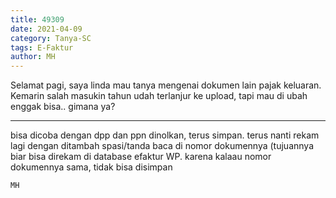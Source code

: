 ```yaml
---
title: 49309
date: 2021-04-09
category: Tanya-SC
tags: E-Faktur
author: MH
---
```


Selamat pagi, saya linda mau tanya mengenai dokumen lain pajak keluaran. Kemarin salah masukin tahun udah terlanjur ke upload, tapi mau di ubah enggak bisa.. gimana ya?

---

bisa dicoba dengan dpp dan ppn dinolkan, terus simpan. terus nanti rekam lagi dengan ditambah spasi/tanda baca di nomor dokumennya (tujuannya biar bisa direkam di database efaktur WP. karena kalaau nomor dokumennya sama, tidak bisa disimpan

`MH`
